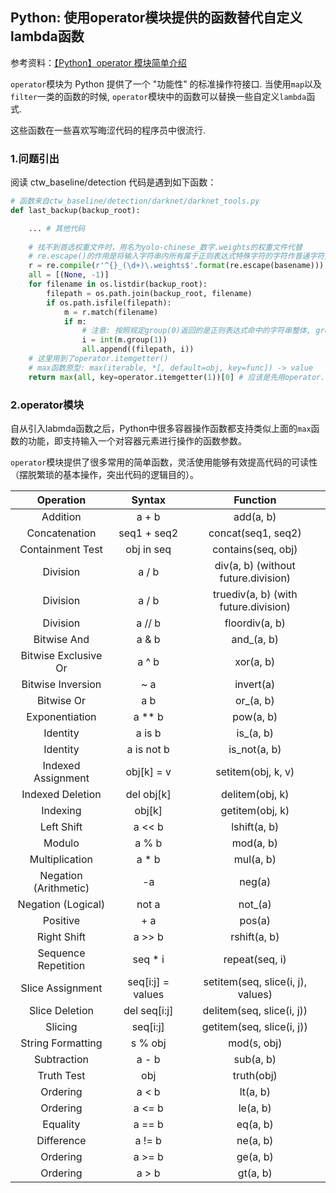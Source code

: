 ## Python: 使用operator模块提供的函数替代自定义lambda函数

参考资料：[【Python】operator 模块简单介绍](https://www.cnblogs.com/nju2014/p/5568139.html)

`operator`模块为 Python 提供了一个 "功能性" 的标准操作符接口. 当使用`map`以及`filter`一类的函数的时候, `operator`模块中的函数可以替换一些自定义`lambda`函式.

这些函数在一些喜欢写晦涩代码的程序员中很流行.

### 1.问题引出

阅读 ctw_baseline/detection 代码是遇到如下函数：

```python
# 函数来自ctw_baseline/detection/darknet/darknet_tools.py
def last_backup(backup_root):

    ... # 其他代码
    
    # 找不到首选权重文件时，用名为yolo-chinese_数字.weights的权重文件代替
    # re.escape()的作用是将输入字符串内所有属于正则表达式特殊字符的字符作普通字符处理
    r = re.compile(r'^{}_(\d+)\.weights$'.format(re.escape(basename)))
    all = [(None, -1)]
    for filename in os.listdir(backup_root):
        filepath = os.path.join(backup_root, filename)
        if os.path.isfile(filepath):
            m = r.match(filename)
            if m:
                # 注意: 按照规定group(0)返回的是正则表达式命中的字符串整体, group(1)返回其中第一个括号组
                i = int(m.group(1)) 
                all.append((filepath, i))
    # 这里用到了operator.itemgetter()
    # max函数原型: max(iterable, *[, default=obj, key=func]) -> value
    return max(all, key=operator.itemgetter(1))[0] # 应该是先用operator.itemgetter定义的函数key对列表all中
```

### 2.operator模块

自从引入labmda函数之后，Python中很多容器操作函数都支持类似上面的`max`函数的功能，即支持输入一个对容器元素进行操作的函数参数。 

`operator`模块提供了很多常用的简单函数，灵活使用能够有效提高代码的可读性（摆脱繁琐的基本操作，突出代码的逻辑目的）。

| Operation | Syntax | Function |
| :---: | :---: | :---:|
| Addition | a + b | add(a, b) |
| Concatenation	 | seq1 + seq2 | concat(seq1, seq2) |
| Containment Test | obj in seq | contains(seq, obj) |
| Division | a / b | div(a, b) (without future.division) |
| Division | a / b | truediv(a, b) (with future.division) |
| Division | a // b | floordiv(a, b) |
| Bitwise And | a & b | and_(a, b) |
| Bitwise Exclusive Or | a ^ b | xor(a, b) |
| Bitwise Inversion | ~ a | invert(a) |
| Bitwise Or | a b | or_(a, b) |
| Exponentiation | a ** b | pow(a, b) |
| Identity | a is b | is_(a, b) |
| Identity | a is not b	 | is_not(a, b) |
| Indexed Assignment | obj[k] = v | setitem(obj, k, v) |
| Indexed Deletion | del obj[k] | delitem(obj, k) |
| Indexing | obj[k] | getitem(obj, k) |
| Left Shift | a << b | lshift(a, b) |
| Modulo | a % b | mod(a, b) |
| Multiplication | a * b | mul(a, b) |
| Negation (Arithmetic)	 | -a | neg(a) |
| Negation (Logical) | not a | not_(a) |
| Positive | + a | pos(a) |
| Right Shift | a >> b | rshift(a, b) |
| Sequence Repetition | seq * i | repeat(seq, i) |
| Slice Assignment | seq[i:j] = values | setitem(seq, slice(i, j), values) |
| Slice Deletion | del seq[i:j] | delitem(seq, slice(i, j)) |
| Slicing | seq[i:j] | getitem(seq, slice(i, j)) |
| String Formatting | s % obj | mod(s, obj) |
| Subtraction | a - b | sub(a, b) |
| Truth Test | obj | truth(obj) |
| Ordering | a < b | lt(a, b) |
| Ordering | a <= b | le(a, b) |
| Equality | a == b | eq(a, b) |
| Difference | a != b | ne(a, b) |
| Ordering | a >= b | ge(a, b) |
| Ordering | a > b | gt(a, b) |


